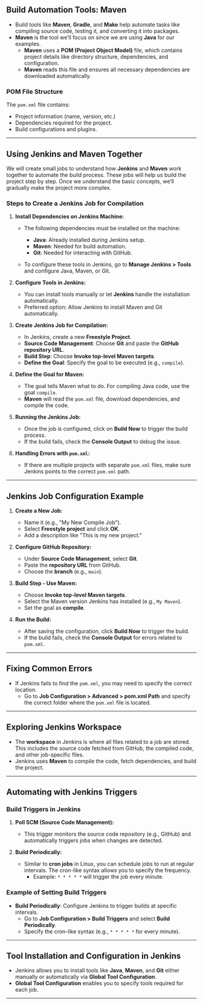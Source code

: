 ## Build Automation Tools: Maven

- Build tools like **Maven**, **Gradle**, and **Make** help automate tasks like compiling source code, testing it, and converting it into packages.
- **Maven** is the tool we’ll focus on since we are using **Java** for our examples.
  - **Maven** uses a **POM (Project Object Model)** file, which contains project details like directory structure, dependencies, and configuration.
  - **Maven** reads this file and ensures all necessary dependencies are downloaded automatically.

### POM File Structure
The `pom.xml` file contains:
- Project information (name, version, etc.)
- Dependencies required for the project.
- Build configurations and plugins.

---

## Using Jenkins and Maven Together

We will create small jobs to understand how **Jenkins** and **Maven** work together to automate the build process. These jobs will help us build the project step by step. Once we understand the basic concepts, we’ll gradually make the project more complex.

### Steps to Create a Jenkins Job for Compilation

1. **Install Dependencies on Jenkins Machine:**
   - The following dependencies must be installed on the machine:
     - **Java**: Already installed during Jenkins setup.
     - **Maven**: Needed for build automation.
     - **Git**: Needed for interacting with GitHub.
   
   - To configure these tools in Jenkins, go to **Manage Jenkins > Tools** and configure Java, Maven, or Git.

2. **Configure Tools in Jenkins:**
   - You can install tools manually or let **Jenkins** handle the installation automatically.
   - Preferred option: Allow Jenkins to install Maven and Git automatically.

3. **Create Jenkins Job for Compilation:**
   - In Jenkins, create a new **Freestyle Project**.
   - **Source Code Management**: Choose **Git** and paste the **GitHub repository URL**.
   - **Build Step**: Choose **Invoke top-level Maven targets**.
   - **Define the Goal**: Specify the goal to be executed (e.g., `compile`).

4. **Define the Goal for Maven:**
   - The goal tells Maven what to do. For compiling Java code, use the goal `compile`.
   - **Maven** will read the `pom.xml` file, download dependencies, and compile the code.

5. **Running the Jenkins Job:**
   - Once the job is configured, click on **Build Now** to trigger the build process.
   - If the build fails, check the **Console Output** to debug the issue.

6. **Handling Errors with `pom.xml`:**
   - If there are multiple projects with separate `pom.xml` files, make sure Jenkins points to the correct `pom.xml` path.

---

## Jenkins Job Configuration Example

1. **Create a New Job:**
   - Name it (e.g., "My New Compile Job").
   - Select **Freestyle project** and click **OK**.
   - Add a description like "This is my new project."

2. **Configure GitHub Repository:**
   - Under **Source Code Management**, select **Git**.
   - Paste the **repository URL** from GitHub.
   - Choose the **branch** (e.g., `main`).

3. **Build Step - Use Maven:**
   - Choose **Invoke top-level Maven targets**.
   - Select the Maven version Jenkins has installed (e.g., `My Maven`).
   - Set the goal as **compile**.

4. **Run the Build:**
   - After saving the configuration, click **Build Now** to trigger the build.
   - If the build fails, check the **Console Output** for errors related to `pom.xml`.

---

## Fixing Common Errors

- If Jenkins fails to find the `pom.xml`, you may need to specify the correct location.
  - Go to **Job Configuration > Advanced > pom.xml Path** and specify the correct folder where the `pom.xml` file is located.
  
---

## Exploring Jenkins Workspace

- The **workspace** in Jenkins is where all files related to a job are stored. This includes the source code fetched from GitHub, the compiled code, and other job-specific files.
- Jenkins uses **Maven** to compile the code, fetch dependencies, and build the project.

---

## Automating with Jenkins Triggers

### Build Triggers in Jenkins

1. **Poll SCM (Source Code Management):**
   - This trigger monitors the source code repository (e.g., GitHub) and automatically triggers jobs when changes are detected.

2. **Build Periodically:**
   - Similar to **cron jobs** in Linux, you can schedule jobs to run at regular intervals. The cron-like syntax allows you to specify the frequency.
     - Example: `* * * * *` will trigger the job every minute.

### Example of Setting Build Triggers

- **Build Periodically**: Configure Jenkins to trigger builds at specific intervals.
  - Go to **Job Configuration > Build Triggers** and select **Build Periodically**.
  - Specify the cron-like syntax (e.g., `* * * * *` for every minute).

---

## Tool Installation and Configuration in Jenkins

- Jenkins allows you to install tools like **Java**, **Maven**, and **Git** either manually or automatically via **Global Tool Configuration**.
- **Global Tool Configuration** enables you to specify tools required for each job.

---




